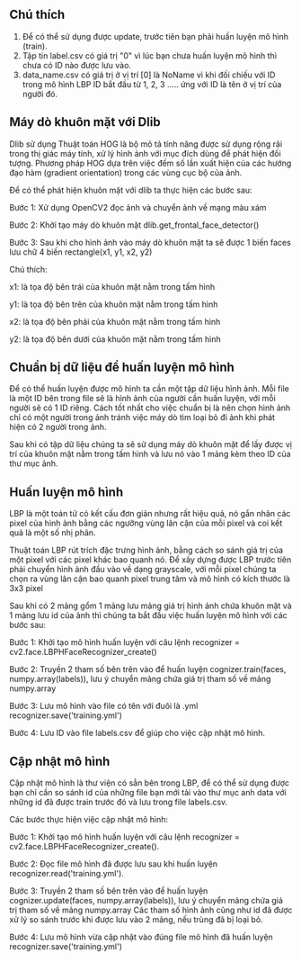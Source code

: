 ## Chú thích
  1. Để có thể sử dụng được update, trước tiên bạn phải huấn luyện mô hình (train).
  2. Tập tin label.csv có giá trị "0" vì lúc bạn chưa huấn luyện mô hình thì chưa có ID nào được lưu vào.
  3. data_name.csv có giá trị ở vị trí [0] là NoName vì khi đối chiếu với ID trong mô hình LBP ID bắt đầu từ 1, 2, 3 ..... ứng với ID là tên ở vị trí của người đó.
  
## Máy dò khuôn mặt với Dlib
Dlib sử dụng Thuật toán HOG là bộ mô tả tính năng được sử dụng rộng rãi trong thị giác máy tính, xử lý hình ảnh với mục đích dùng để phát hiện đối tượng.
Phương pháp HOG dựa trên việc đếm số lần xuất hiện của các hướng đạo hàm (gradient orientation) trong các vùng cục bộ của ảnh.

Để có thể phát hiện khuôn mặt với dlib ta thực hiện các bước sau:

Bước 1: Xử dụng OpenCV2 đọc ảnh và chuyển ảnh về mạng màu xám

Bước 2: Khởi tạo máy dò khuôn mặt dlib.get_frontal_face_detector()

Bước 3: Sau khi cho hình ảnh vào máy dò khuôn mặt ta sẽ được 1 biến faces lưu chữ 4 biến rectangle(x1, y1, x2, y2)

Chú thích:

x1: là tọa độ bên trái của khuôn mặt nằm trong tấm hình

y1: là tọa độ bên trên của khuôn mặt nằm trong tấm hình

x2: là tọa độ bên phải của khuôn mặt nằm trong tấm hình

y2: là tọa độ bên dưới của khuôn mặt nằm trong tấm hình

## Chuẩn bị dữ liệu để huấn luyện mô hình
Để có thể huấn luyện được mô hình ta cần một tập dữ liệu hình ảnh. Mỗi file là một ID bên trong file sẽ là hình ảnh của người cần huấn luyện, với mỗi người sẽ có 1 ID riêng.
Cách tốt nhất cho việc chuẩn bị là nên chọn hình ảnh chỉ có một người trong ảnh tránh việc máy dò tìm loại bỏ đi ảnh khi phát hiện có 2 người trong ảnh.

Sau khi có tập dữ liệu chúng ta sẽ sử dụng máy dò khuôn mặt để lấy được vị trí của khuôn mặt nằm trong tấm hình và lưu nó vào 1 mảng kèm theo ID của thư mục ảnh.

## Huấn luyện mô hình
LBP là một toán tử có kết cấu đơn giản nhưng rất hiệu quả, nó gắn nhãn các pixel của hình ảnh bằng các ngưỡng vùng lân cận của mỗi pixel và coi kết quả là một số nhị phân.

Thuật toán LBP rút trích đặc trưng hình ảnh, bằng cách so sánh giá trị của một pixel với các pixel khác bao quanh nó. 
Để xây dựng được LBP trước tiên phải chuyển hình ảnh đầu vào về dạng grayscale, với mỗi pixel chúng ta chọn ra vùng lân cận bao quanh pixel trung tâm và mô hình có kích thước là
3x3 pixel

Sau khi có 2 mảng gổm 1 mảng lưu mảng giá trị hình ảnh chứa khuôn mặt và 1 mảng lưu id của ảnh thì chúng ta bắt đầu việc huấn luyện mô hình với các bước sau:

Bước 1: Khởi tạo mô hình huấn luyện với câu lệnh recognizer = cv2.face.LBPHFaceRecognizer_create()

Bước 2: Truyền 2 tham số bên trên vào để huấn luyện cognizer.train(faces, numpy.array(labels)), lưu ý chuyển mảng chứa giá trị tham số về mảng numpy.array

Bước 3: Lưu mô hình vào file có tên với đuôi là .yml recognizer.save('training.yml')

Bước 4: Lưu ID vào file labels.csv để giúp cho việc cập nhật mô hình.

## Cập nhật mô hình
Cập nhật mô hình là thư viện có sẳn bên trong LBP, để có thể sử dụng được bạn chỉ cần so sánh id của những file bạn mới tải vào thư mục anh data với những id đã được
train trước đó và lưu trong file labels.csv.

Các bước thực hiện việc cập nhật mô hình:

Bước 1: Khởi tạo mô hình huấn luyện với câu lệnh recognizer = cv2.face.LBPHFaceRecognizer_create().

Bước 2: Đọc file mô hình đã được lưu sau khi huấn luyện recognizer.read('training.yml').

Bước 3: Truyền 2 tham số bên trên vào để huấn luyện cognizer.update(faces, numpy.array(labels)), lưu ý chuyển mảng chứa giá trị tham số về mảng numpy.array
Các tham số hình ảnh cũng như id đã được xử lý so sánh trước khi được lưu vào 2 mảng, nếu trùng đã bị loại bỏ.

Bước 4: Lưu mô hình vừa cập nhật vào đúng file mô hình đã huấn luyện recognizer.save('training.yml')


  
  
